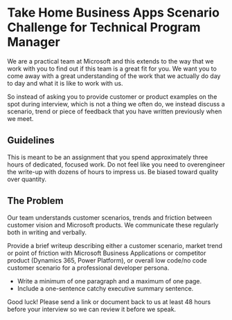 # Take Home Business Apps Scenario Challenge for Technical Program Manager

We are a practical team at Microsoft and this extends to the way that we work with you to find out if this team is a great fit for you. We want you to come away with a great understanding of the work that we actually do day to day and what it is like to work with us.

So instead of asking you to provide customer or product examples on the spot during interview, which is not a thing we often do, we instead discuss a scenario, trend or piece of feedback that you have written previously when we meet.



## Guidelines

This is meant to be an assignment that you spend approximately three hours of dedicated, focused work. Do not feel like you need to overengineer the write-up with dozens of hours to impress us. Be biased toward quality over quantity.



## The Problem

Our team understands customer scenarios, trends and friction between customer vision and Microsoft products. We communicate these regularly both in writing and verbally.

Provide a brief writeup describing either a customer scenario, market trend or point of friction with Microsoft Business Applications or competitor product (Dynamics 365, Power Platform), or  overall low code/no code customer scenario for a professional developer persona.

- Write a minimum of one paragraph and a maximum of one page.
- Include a one-sentence catchy executive summary sentence.



Good luck! Please send a link or document back to us at least 48 hours before your interview so we can review it before we speak.
